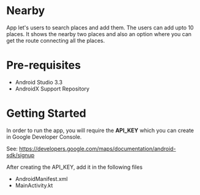 # Nearby

App let's users to search places and add them. The users can add upto 10 places. It shows the nearby two places and also an option where you can get the route connecting all the places.

# Pre-requisites

- Android Studio 3.3
- AndroidX Support Repository

# Getting Started

In order to run the app, you will require the **API_KEY** which you can create in Google Developer Console.

See: https://developers.google.com/maps/documentation/android-sdk/signup

After creating the API_KEY, add it in the following files

- AndroidManifest.xml
- MainActivity.kt
